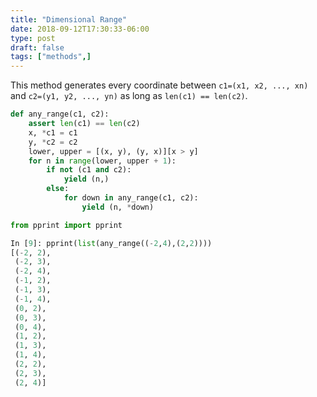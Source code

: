 ```yaml
---
title: "Dimensional Range"
date: 2018-09-12T17:30:33-06:00
type: post
draft: false
tags: ["methods",]
---
```


This method generates every coordinate between `c1=(x1, x2, ..., xn)` and `c2=(y1, y2, ..., yn)` as long as `len(c1) == len(c2)`.

```python
def any_range(c1, c2):
    assert len(c1) == len(c2)
    x, *c1 = c1
    y, *c2 = c2
    lower, upper = [(x, y), (y, x)][x > y]
    for n in range(lower, upper + 1):
        if not (c1 and c2):
            yield (n,)
        else:
            for down in any_range(c1, c2):
                yield (n, *down)
```

```python
from pprint import pprint

In [9]: pprint(list(any_range((-2,4),(2,2))))
[(-2, 2),
 (-2, 3),
 (-2, 4),
 (-1, 2),
 (-1, 3),
 (-1, 4),
 (0, 2),
 (0, 3),
 (0, 4),
 (1, 2),
 (1, 3),
 (1, 4),
 (2, 2),
 (2, 3),
 (2, 4)]
 ```